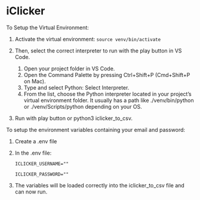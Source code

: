 # iClicker


To Setup the Virtual Environment:
1. Activate the virtual environment: 
```source venv/bin/activate```

2. Then, select the correct interpreter to run with the play button in VS Code.
    1. Open your project folder in VS Code.
    2. Open the Command Palette by pressing Ctrl+Shift+P (Cmd+Shift+P on Mac).
    3. Type and select Python: Select Interpreter.
    4. From the list, choose the Python interpreter located in your project’s virtual environment folder. It usually has a path like ./venv/bin/python or ./venv/Scripts/python depending on your OS.
3. Run with play button or python3 iclicker_to_csv.


To setup the environment variables containing your email and password:
1. Create a .env file
2. In the .env file: 

    ```ICLICKER_USERNAME=""```

    ```ICLICKER_PASSWORD=""```

3. The variables will be loaded correctly into the iclicker_to_csv file and can now run.